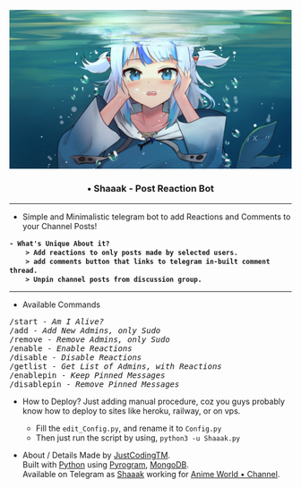 <p align="center">
<kbd>
    <img src="./Gura.jpeg">
</kbd>
</p>


<h3 align="center"> • Shaaak - Post Reaction Bot </h3>

<hr>

- Simple and Minimalistic telegram bot to add Reactions and Comments to your Channel Posts!

<b>

    - What's Unique About it?
        > Add reactions to only posts made by selected users.
        > add comments button that links to telegram in-built comment thread.
        > Unpin channel posts from discussion group.

</b>

<hr>

- Available Commands
<pre>
/start - <em>Am I Alive?</em> 
/add - <em>Add New Admins, only Sudo</em> 
/remove - <em>Remove Admins, only Sudo</em> 
/enable - <em>Enable Reactions</em> 
/disable - <em>Disable Reactions</em> 
/getlist - <em>Get List of Admins, with Reactions</em> 
/enablepin - <em>Keep Pinned Messages</em> 
/disablepin - <em>Remove Pinned Messages</em>
</pre> 

- How to Deploy? 
    Just adding manual procedure, coz you guys probably know how to deploy to sites like heroku, railway, or on vps.
    - Fill the `edit_Config.py`, and rename it to `Config.py`
    - Then just run the script by using, `python3 -u Shaaak.py`
    

- About / Details
Made by [JustCodingTM](https://t.me/JustCodingTM).<br>
Built with [Python](https://www.python.org) using [Pyrogram](https://www.github.com/pyrogram/pyrogram/), [MongoDB](https://www.mongodb.com).<br>
Available on Telegram as [Shaaak](https://t.me/GuraAtWork_Bot) working for [Anime World • Channel](https://t.me/JOIN_ANIMEWORLD).<br>
